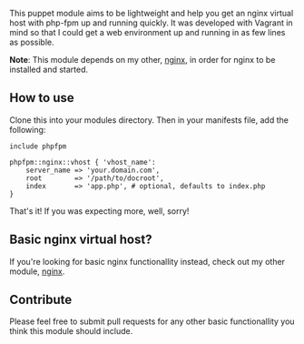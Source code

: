 This puppet module aims to be lightweight and help you get an nginx virtual host with php-fpm up and running quickly. It was developed with Vagrant in mind so that I could get a web environment up and running in as few lines as possible.

**Note**: This module depends on my other, [nginx](https://github.com/davidwinter/puppet-nginx), in order for nginx to be installed and started.

## How to use

Clone this into your modules directory. Then in your manifests file, add the following:

	include phpfpm

	phpfpm::nginx::vhost { 'vhost_name':
		server_name => 'your.domain.com',
		root		=> '/path/to/docroot',
		index       => 'app.php', # optional, defaults to index.php
	}

That's it! If you was expecting more, well, sorry!

## Basic nginx virtual host?

If you're looking for basic nginx functionallity instead, check out my other module, [nginx](https://github.com/davidwinter/puppet-nginx).

## Contribute

Please feel free to submit pull requests for any other basic functionallity you think this module should include.
